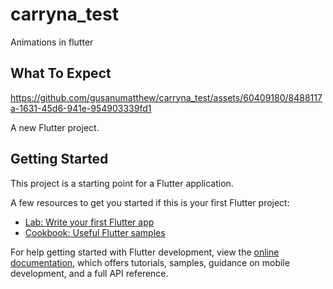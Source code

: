 # carryna_test

Animations in flutter

## What To Expect


https://github.com/gusanumatthew/carryna_test/assets/60409180/8488117a-1631-45d6-941e-954903339fd1




A new Flutter project.

## Getting Started

This project is a starting point for a Flutter application.

A few resources to get you started if this is your first Flutter project:

- [Lab: Write your first Flutter app](https://docs.flutter.dev/get-started/codelab)
- [Cookbook: Useful Flutter samples](https://docs.flutter.dev/cookbook)

For help getting started with Flutter development, view the
[online documentation](https://docs.flutter.dev/), which offers tutorials,
samples, guidance on mobile development, and a full API reference.
